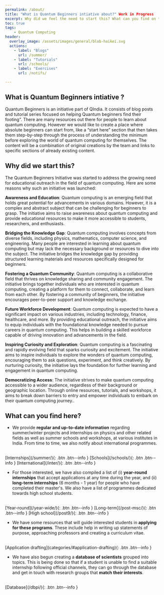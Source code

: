 ```yaml
---
permalink: /about/
title: "What is Quantum Beginners intiative about?" Work in Progress 
excerpt: Why did we feel the need to start this? What can you find on this website?
toc: true
tags:
    - Quantum Computing 
header:
  overlay_image: /assets/images/general/blob-haikei.svg
  actions:
    - label: "Blogs"
      url: /summer/
    - label: "Tutorials"
      url: /schools/
    - label: "Exercises"
      url: /notifs/

---
```


## What is Quantum Beginners intiative ?

Quantum Beginners is an initiative part of QIndia. It consists of blog posts and tutorial series focused on helping Quantum beginners find their footing”. There are many resources out there for people to learn about quantum computing. However we would like to create a place where absolute beginners can start from, like a “start here” section that then takes them step-by-step through the process of understanding the minimum before exploring the world of quantum computing for themselves. The content will be a combination of original creations by the team and links to specific sections of already existing content.

## Why did we start this?

The Quantum Beginners Initiative was started to address the growing need for educational outreach in the field of quantum computing. Here are some reasons why such an initiative was launched:

**Awareness and Education**: Quantum computing is an emerging field that holds great potential for advancements in various domains. However, it is a complex and abstract subject that can be challenging for beginners to grasp. The initiative aims to raise awareness about quantum computing and provide educational resources to make it more accessible to students, researchers, and enthusiasts.

**Bridging the Knowledge Gap**: Quantum computing involves concepts from diverse fields, including physics, mathematics, computer science, and engineering. Many people are interested in learning about quantum computing but may lack the necessary background or resources to dive into the subject. The initiative bridges the knowledge gap by providing structured learning materials and resources specifically designed for beginners.

**Fostering a Quantum Community**: Quantum computing is a collaborative field that thrives on knowledge sharing and community engagement. The initiative brings together individuals who are interested in quantum computing, creating a platform for them to connect, collaborate, and learn from each other. By fostering a community of beginners, the initiative encourages peer-to-peer support and knowledge exchange.

**Future Workforce Development**: Quantum computing is expected to have a significant impact on various industries, including technology, finance, healthcare, and more. By providing educational outreach, the initiative aims to equip individuals with the foundational knowledge needed to pursue careers in quantum computing. This helps in building a skilled workforce capable of driving innovation and advancements in the field.

**Inspiring Curiosity and Exploration**: Quantum computing is a fascinating and rapidly evolving field that sparks curiosity and excitement. The initiative aims to inspire individuals to explore the wonders of quantum computing, encouraging them to ask questions, experiment, and think creatively. By nurturing curiosity, the initiative lays the foundation for further learning and engagement in quantum computing.

**Democratizing Access**: The initiative strives to make quantum computing accessible to a wider audience, regardless of their background or geographic location. Through online resources, tutorials, and workshops, it aims to break down barriers to entry and empower individuals to embark on their quantum computing journey..

## What can you find here?

- We provide **regular and up-to-date information** regarding summer/winter projects and internships on physics and other related fields as well as summer schools and workshops, at various institutes in India. From time to time, we also notify about international programmes.
<br>
[Internships](/summer/){: .btn .btn--info }
[Schools](/schools/){: .btn .btn--info }
[International](/inter/){: .btn .btn--info }

- For those interested, we have also compiled a list of (i) **year-round internships** that accept applications at any time during the year, and (ii) **long-term internships** (6 months - 1 year) for people who have completed their master's. We also have a list of programmes dedicated towards high school students.
<br>
[Year-round](/year-wide/){: .btn .btn--info }
[Long-term](/post-msc/){: .btn .btn--info }
[High school](/post9/){: .btn .btn--info }

- We have some resources that will guide interested students in **applying for these programs**. These include help in writing up statements of purpose, approaching professors and creating a curriculum vitae.
<br>
[Application drafting](categories/#application-drafting){: .btn .btn--info }

- We have also begun creating a **database of scientists** grouped into topics. This is being done so that if a student is unable to find a suitable internship following official channels, they can go through the database and get in touch with research groups that **match their interests**.
<br>
[Database](/dbpi/){: .btn .btn--info }
